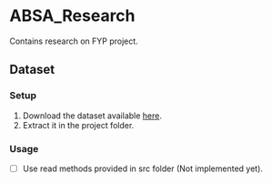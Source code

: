 # ABSA_Research
Contains research on FYP project.

Dataset
-------
### Setup
1. Download the dataset available [here](https://drive.google.com/file/d/0B4eVVdMl2Fr0ektkNENaUmxaWlk/view?usp=sharing).
2. Extract it in the project folder.

### Usage
- [ ] Use read methods provided in src folder (Not implemented yet).
